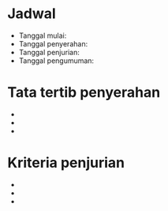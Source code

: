 # Jadwal
* Tanggal mulai: 
* Tanggal penyerahan:
* Tanggal penjurian:
* Tanggal pengumuman:

# Tata tertib penyerahan
*
*
*

# Kriteria penjurian
*
*
*
